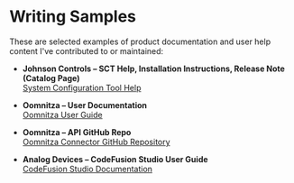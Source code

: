# Writing Samples

These are selected examples of product documentation and user help content I've contributed to or maintained:

- **Johnson Controls – SCT Help, Installation Instructions, Release Note (Catalog Page)**  
  [System Configuration Tool Help](https://docs.johnsoncontrols.com/bas/r/Metasys/en-US/SCT-System-Configuration-Tool-Help/17.0)

- **Oomnitza – User Documentation**  
  [Oomnitza User Guide](https://oomnitza.zendesk.com/hc/en-us)

- **Oomnitza – API GitHub Repo**  
  [Oomnitza Connector GitHub Repository](https://github.com/Oomnitza/oomnitza-connector)

- **Analog Devices – CodeFusion Studio User Guide**  
  [CodeFusion Studio Documentation](https://developer.analog.com/docs/codefusion-studio/latest/user-guide)
